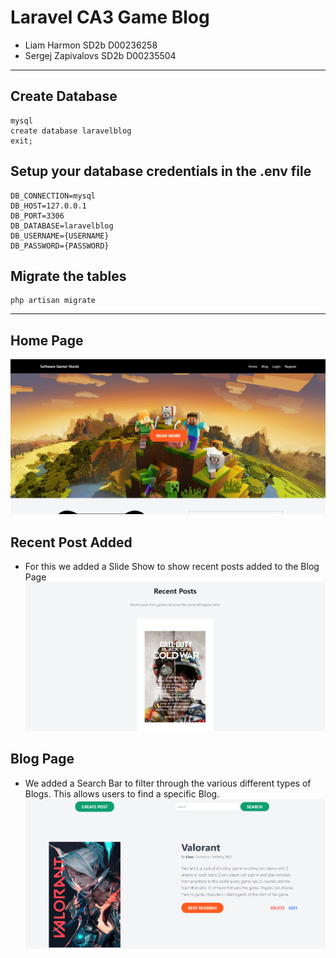 # Laravel CA3 Game Blog

* Liam Harmon SD2b D00236258
* Sergej Zapivalovs SD2b D00235504
***
## Create Database 
```
mysql
create database laravelblog
exit;
```
## Setup your database credentials in the .env file
```
DB_CONNECTION=mysql
DB_HOST=127.0.0.1
DB_PORT=3306
DB_DATABASE=laravelblog
DB_USERNAME={USERNAME}
DB_PASSWORD={PASSWORD}
```
## Migrate the tables
```
php artisan migrate
```
***
## Home Page 
![alt text](https://github.com/LiamHarmon/LaravelProjectCA3/blob/main/public/images/homepage.png "Laravel Home Page")

## Recent Post Added
* For this we added a Slide Show to show recent posts added to the Blog Page
![alt text](https://github.com/LiamHarmon/LaravelProjectCA3/blob/main/public/images/recentposts.png "Recent Post Image")

## Blog Page
* We added a Search Bar to filter through the various different types of Blogs. This allows users to find a specific Blog.
![alt text](https://github.com/LiamHarmon/LaravelProjectCA3/blob/main/public/images/blogpage.png "Blog Page")

